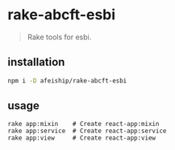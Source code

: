 # rake-abcft-esbi
> Rake tools for esbi.

## installation
```bash
npm i -D afeiship/rake-abcft-esbi
```

## usage
~~~
rake app:mixin    # Create react-app:mixin
rake app:service  # Create react-app:service
rake app:view     # Create react-app:view
~~~
